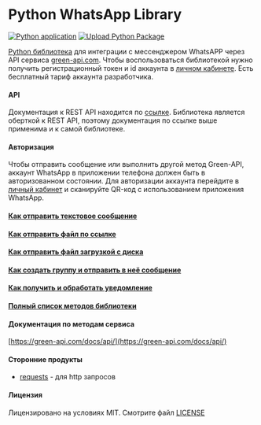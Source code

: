 # Python WhatsApp Library

[![Python application](https://github.com/green-api/whatsapp-api-client-python/actions/workflows/python-app.yml/badge.svg)](https://github.com/green-api/whatsapp-api-client-python/actions/workflows/python-app.yml)
[![Upload Python Package](https://github.com/green-api/whatsapp-api-client-python/actions/workflows/python-publish.yml/badge.svg)](https://github.com/green-api/whatsapp-api-client-python/actions/workflows/python-publish.yml)

[Python библиотека](https://github.com/green-api/whatsapp-api-client-python) для интеграции с мессенджером WhatsAPP через API сервиса [green-api.com](https://green-api.com). Чтобы воспользоваться библиотекой нужно получить регистрационный токен и id аккаунта в [личном кабинете](https://console.green-api.com). Есть бесплатный тариф аккаунта разработчика.

#### API

Документация к REST API находится по [ссылке](https://green-api.com/docs/api/). Библиотека является оберткой к REST API, поэтому документация по ссылке выше применима и к самой библиотеке.

#### Авторизация 

Чтобы отправить сообщение или выполнить другой метод Green-API, аккаунт WhatsApp в приложении телефона должен быть в авторизованном состоянии. Для авторизации аккаунта перейдите в [личный кабинет](https://console.green-api.com) и сканируйте QR-код с использованием приложения WhatsApp.

#### [Как отправить текстовое сообщение](sendmessage.md)
#### [Как отправить файл по ссылке](sendfilebyurl.md)
#### [Как отправить файл загрузкой с диска](sendfilebyupload.md)
#### [Как создать группу и отправить в неё сообщение](creategroup.md)
#### [Как получить и обработать уведомление](receiveNotification.md)
#### [Полный список методов библиотеки](fullmethods.md)

#### Документация по методам сервиса

[https://green-api.com/docs/api/](https://green-api.com/docs/api/)

#### Сторонние продукты

- [requests](https://requests.readthedocs.io) - для http запросов

#### Лицензия

Лицензировано на условиях MIT. Смотрите файл [LICENSE](https://github.com/green-api/whatsapp-api-client-js/blob/master/LICENSE)
